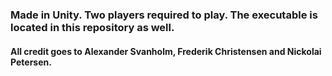 ### Made in Unity. Two players required to play. The executable is located in this repository as well.

#### All credit goes to Alexander Svanholm, Frederik Christensen and Nickolai Petersen.
